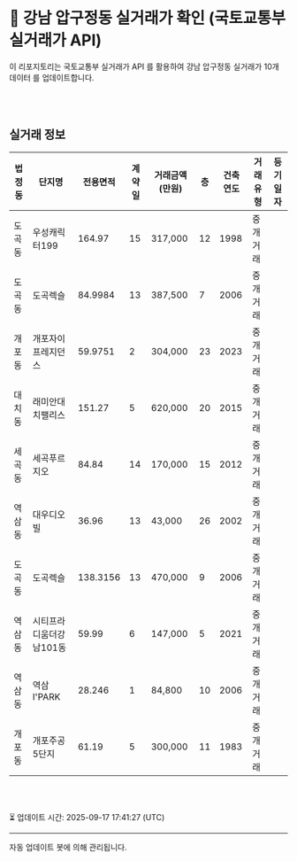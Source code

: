 
# 🚩 강남 압구정동 실거래가 확인 (국토교통부 실거래가 API)

이 리포지토리는 국토교통부 실거래가 API 를 활용하여 강남 압구정동 실거래가 10개 데이터 를 업데이트합니다.

<br>
<br>

## 실거래 정보
| 법정동 | 단지명 | 전용면적 | 계약일 | 거래금액(만원) | 층 | 건축연도 | 거래유형 | 등기일자 |
| --- | --- | --- | --- | --- | --- | --- | --- | --- |
| 도곡동 | 우성캐릭터199 | 164.97 | 15 | 317,000 | 12 | 1998 | 중개거래 |  |
| 도곡동 | 도곡렉슬 | 84.9984 | 13 | 387,500 | 7 | 2006 | 중개거래 |  |
| 개포동 | 개포자이프레지던스 | 59.9751 | 2 | 304,000 | 23 | 2023 | 중개거래 |  |
| 대치동 | 래미안대치팰리스 | 151.27 | 5 | 620,000 | 20 | 2015 | 중개거래 |  |
| 세곡동 | 세곡푸르지오 | 84.84 | 14 | 170,000 | 15 | 2012 | 중개거래 |  |
| 역삼동 | 대우디오빌 | 36.96 | 13 | 43,000 | 26 | 2002 | 중개거래 |  |
| 도곡동 | 도곡렉슬 | 138.3156 | 13 | 470,000 | 9 | 2006 | 중개거래 |  |
| 역삼동 | 시티프라디움더강남101동 | 59.99 | 6 | 147,000 | 5 | 2021 | 중개거래 |  |
| 역삼동 | 역삼I'PARK | 28.246 | 1 | 84,800 | 10 | 2006 | 중개거래 |  |
| 개포동 | 개포주공5단지 | 61.19 | 5 | 300,000 | 11 | 1983 | 중개거래 |  |

<br>
<br>

⏳ 업데이트 시간: 2025-09-17 17:41:27 (UTC)

---
자동 업데이트 봇에 의해 관리됩니다.
    